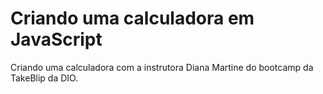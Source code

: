 #  Criando uma calculadora em JavaScript

Criando uma calculadora com a instrutora Diana Martine do bootcamp da TakeBlip da DIO.









